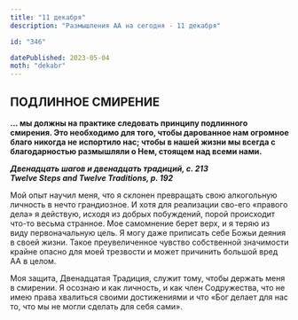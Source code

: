 ```yaml
---
title: "11 декабря"
description: "Размышления АА на сегодня - 11 декабря"

id: "346"

datePublished: 2023-05-04
moth: "dekabr"
---
```


## ПОДЛИННОЕ СМИРЕНИЕ

**… мы должны на практике следовать принципу подлинного смирения. Это
необходимо для того, чтобы дарованное нам огромное благо никогда не испортило
нас; чтобы в нашей жизни мы всегда с благодарностью размышляли о Нем, стоящем
над всеми нами.**

**_Двенадцать шагов и двенадцать традиций, с. 213  
Twelve Steps and Twelve Traditions, p. 192_**

Мой опыт научил меня, что я склонен превращать свою алкогольную личность в
нечто грандиозное. И хотя для реализации сво-его «правого дела» я действую,
исходя из добрых побуждений, порой происходит что-то весьма странное. Мое
самомнение берет верх, и я теряю из виду первоначальную цель. Я могу даже
приписать себе Божьи деяния в своей жизни. Такое преувеличенное чувство
собственной значимости крайне опасно для моей трезвости и может причинить
большой вред АА в целом.

Моя защита, Двенадцатая Традиция, служит тому, чтобы держать меня в смирении.
Я осознаю и как личность, и как член Содружества, что не имею права хвалиться
своими достижениями и что «Бог делает для нас то, что мы не могли сделать для
себя сами».

